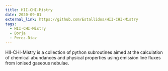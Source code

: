 ```yaml
---
title: HII-CHI-Mistry
date: 2020-09-01
external_link: https://github.com/Estallidos/HII-CHI-Mistry
tags:
  - HII-CHI-Mistry
  - Borja
  - Perez-Diaz
---
```


HII-CHI-Mistry is a collection of python subroutines aimed at the calculation of chemical abundances and physical properties using emission line fluxes from ionised gaseous nebulae. 